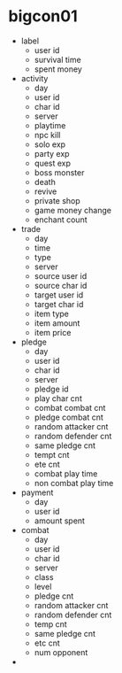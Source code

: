 # bigcon01 

- label 
  - user id 
  - survival time
  - spent money
- activity
  - day
  - user id 
  - char id
  - server 
  - playtime
  - npc kill
  - solo exp
  - party exp
  - quest exp
  - boss monster
  - death 
  - revive
  - private shop
  - game money change
  - enchant count
- trade
  - day
  - time
  - type
  - server
  - source user id
  - source char id
  - target user id
  - target char id
  - item type
  - item amount
  - item price
- pledge
  - day
  - user id
  - char id
  - server
  - pledge id
  - play char cnt
  - combat combat cnt
  - pledge combat cnt
  - random attacker cnt
  - random defender cnt
  - same pledge cnt
  - tempt cnt 
  - ete cnt
  - combat play time
  - non combat play time
- payment
  - day
  - user id
  - amount spent
- combat
  - day
  - user id
  - char id
  - server
  - class
  - level
  - pledge cnt
  - random attacker cnt
  - random defender cnt
  - temp cnt
  - same pledge cnt
  - etc cnt
  - num opponent
- 